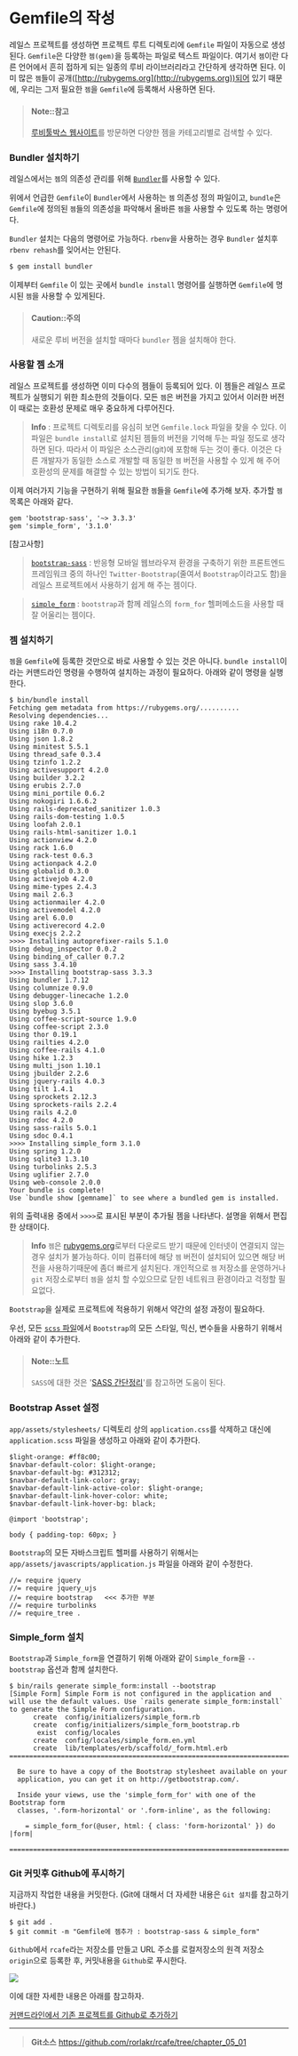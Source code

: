 # Gemfile의 작성

레일스 프로젝트를 생성하면 프로젝트 루트 디렉토리에 `Gemfile` 파일이 자동으로 생성된다. `Gemfile`은 다양한 `젬(gem)`을 등록하는 파일로 텍스트 파일이다. 여기서 `젬`이란 다른 언어에서 흔히 접하게 되는 일종의 루비 라이브러리라고 간단하게 생각하면 된다. 이미 많은 `젬`들이 공개([http://rubygems.org](http://rubygems.org))되어 있기 때문에, 우리는 그저 필요한 `젬`을 `Gemfile`에 등록해서 사용하면 된다.

> #### Note::참고 
> 
> [루비툴박스 웹사이트](https://www.ruby-toolbox.com/)를 방문하면 다양한 젬을 카테고리별로 검색할 수 있다.  

### Bundler 설치하기

레일스에서는 `젬`의 의존성 관리를 위해 [`Bundler`](http://bundler.io/)를 사용할 수 있다.

위에서 언급한 `Gemfile`이 `Bundler`에서 사용하는 `젬` 의존성 정의 파일이고, `bundle`은 `Gemfile`에 정의된 `젬`들의 의존성을 파악해서 올바른 `젬`을 사용할 수 있도록 하는 명령어다.

`Bundler` 설치는 다음의 명령어로 가능하다. `rbenv`을 사용하는 경우 `Bundler` 설치후 `rbenv rehash`를 잊어서는 안된다.

```bash
$ gem install bundler
```

이제부터 `Gemfile` 이 있는 곳에서 `bundle install` 명령어를 실행하면 `Gemfile`에 명시된 `젬`을 사용할 수 있게된다.

> #### Caution::주의
> 
> 새로운 루비 버전을 설치할 때마다 `bundler` 젬을 설치해야 한다.

### 사용할 젬 소개

레일스 프로젝트를 생성하면 이미 다수의 젬들이 등록되어 있다. 이 젬들은 레일스 프로젝트가 실행되기 위한 최소한의 것들이다. 모든 `젬`은 버전을 가지고 있어서 이러한 버전이 때로는 호환성 문제로 매우 중요하게 다루어진다. 

> **Info** : 프로젝트 디렉토리를 유심히 보면 `Gemfile.lock` 파일을 찾을 수 있다. 이 파일은 `bundle install`로 설치된 젬들의 버전을 기억해 두는 파일 정도로 생각하면 된다. 따라서 이 파일은 소스관리(git)에 포함해 두는 것이 좋다. 이것은 다른 개발자가 동일한 소스로 개발할 때 동일한 `젬` 버전을 사용할 수 있게 해 주어 호환성의 문제를 해결할 수 있는 방법이 되기도 한다.

이제 여러가지 기능을 구현하기 위해 필요한 `젬`들을 `Gemfile`에 추가해 보자. 추가할 `젬` 목록은 아래와 같다.

```
gem 'bootstrap-sass', '~> 3.3.3'
gem 'simple_form', '3.1.0'
```

[참고사항]
>[`bootstrap-sass`](https://github.com/twbs/bootstrap-sass) : 반응형 모바일 웹브라우져 환경을 구축하기 위한 프론트엔드 프레임워크 중의 하나인 `Twitter-Bootstrap`(줄여서 `Bootstrap`이라고도 함)을 레일스 프로젝트에서 사용하기 쉽게 해 주는 젬이다.

>[`simple_form`](https://github.com/plataformatec/simple_form) : `bootstrap`과 함께 레일스의 `form_for` 헬퍼메소드을 사용할 때 잘 어울리는 젬이다.


### 젬 설치하기

`젬`을 `Gemfile`에 등록한 것만으로 바로 사용할 수 있는 것은 아니다. `bundle install`이라는 커맨드라인 명령을 수행하여 설치하는 과정이 필요하다. 아래와 같이 명령을 실행한다.

```
$ bin/bundle install
Fetching gem metadata from https://rubygems.org/..........
Resolving dependencies...
Using rake 10.4.2
Using i18n 0.7.0
Using json 1.8.2
Using minitest 5.5.1
Using thread_safe 0.3.4
Using tzinfo 1.2.2
Using activesupport 4.2.0
Using builder 3.2.2
Using erubis 2.7.0
Using mini_portile 0.6.2
Using nokogiri 1.6.6.2
Using rails-deprecated_sanitizer 1.0.3
Using rails-dom-testing 1.0.5
Using loofah 2.0.1
Using rails-html-sanitizer 1.0.1
Using actionview 4.2.0
Using rack 1.6.0
Using rack-test 0.6.3
Using actionpack 4.2.0
Using globalid 0.3.0
Using activejob 4.2.0
Using mime-types 2.4.3
Using mail 2.6.3
Using actionmailer 4.2.0
Using activemodel 4.2.0
Using arel 6.0.0
Using activerecord 4.2.0
Using execjs 2.2.2
>>>> Installing autoprefixer-rails 5.1.0
Using debug_inspector 0.0.2
Using binding_of_caller 0.7.2
Using sass 3.4.10
>>>> Installing bootstrap-sass 3.3.3
Using bundler 1.7.12
Using columnize 0.9.0
Using debugger-linecache 1.2.0
Using slop 3.6.0
Using byebug 3.5.1
Using coffee-script-source 1.9.0
Using coffee-script 2.3.0
Using thor 0.19.1
Using railties 4.2.0
Using coffee-rails 4.1.0
Using hike 1.2.3
Using multi_json 1.10.1
Using jbuilder 2.2.6
Using jquery-rails 4.0.3
Using tilt 1.4.1
Using sprockets 2.12.3
Using sprockets-rails 2.2.4
Using rails 4.2.0
Using rdoc 4.2.0
Using sass-rails 5.0.1
Using sdoc 0.4.1
>>>> Installing simple_form 3.1.0
Using spring 1.2.0
Using sqlite3 1.3.10
Using turbolinks 2.5.3
Using uglifier 2.7.0
Using web-console 2.0.0
Your bundle is complete!
Use `bundle show [gemname]` to see where a bundled gem is installed.
```

위의 출력내용 중에서 `>>>>`로 표시된 부분이 추가될 젬을 나타낸다. 설명을 위해서 편집한 상태이다. 

> **Info** `젬`은 [rubygems.org](http://rubygems.org/)로부터 다운로드 받기 때문에 인터넷이 연결되지 않는경우 설치가 불가능하다. 이미 컴퓨터에 해당 `젬` 버전이 설치되어 있으면 해당 버전을 사용하기때문에 좀더 빠르게 설치된다. 개인적으로 `젬` 저장소를 운영하거나 `git` 저장소로부터 `젬`을 설치 할 수있으므로 닫힌 네트워크 환경이라고 걱정할 필요없다.

`Bootstrap`을 실제로 프로젝트에 적용하기 위해서 약간의 설정 과정이 필요하다.

우선, 모든 [`scss` 파일](http://stackoverflow.com/a/5654471/1217633)에서 `Bootstrap`의 모든 스타일, 믹신, 변수들을 사용하기 위해서 아래와 같이 추가한다.

> #### Note::노트
> 
> `SASS`에 대한 것은 '[SASS 간단정리](http://soooprmx.com/wp/archives/5059)'를 참고하면 도움이 된다. 

### Bootstrap Asset 설정

`app/assets/stylesheets/` 디렉토리 상의 `application.css`를 삭제하고 대신에 `application.scss` 파일을 생성하고 아래와 같이 추가한다.

```
$light-orange: #ff8c00;
$navbar-default-color: $light-orange;
$navbar-default-bg: #312312;
$navbar-default-link-color: gray;
$navbar-default-link-active-color: $light-orange;
$navbar-default-link-hover-color: white;
$navbar-default-link-hover-bg: black;

@import 'bootstrap';

body { padding-top: 60px; }
```

`Bootstrap`의 모든 자바스크립트 헬퍼를 사용하기 위해서는 `app/assets/javascripts/application.js` 파일을 아래와 같이 수정한다. 

```
//= require jquery
//= require jquery_ujs
//= require bootstrap   <<< 추가한 부분 
//= require turbolinks
//= require_tree .
```

### Simple_form 설치

`Bootstrap`과 `Simple_form`을 연결하기 위해 아래와 같이 `Simple_form`을 `--bootstrap` 옵션과 함께 설치한다.

```
$ bin/rails generate simple_form:install --bootstrap
[Simple Form] Simple Form is not configured in the application and will use the default values. Use `rails generate simple_form:install` to generate the Simple Form configuration.
      create  config/initializers/simple_form.rb
      create  config/initializers/simple_form_bootstrap.rb
       exist  config/locales
      create  config/locales/simple_form.en.yml
      create  lib/templates/erb/scaffold/_form.html.erb
===============================================================================

  Be sure to have a copy of the Bootstrap stylesheet available on your
  application, you can get it on http://getbootstrap.com/.

  Inside your views, use the 'simple_form_for' with one of the Bootstrap form
  classes, '.form-horizontal' or '.form-inline', as the following:

    = simple_form_for(@user, html: { class: 'form-horizontal' }) do |form|

===============================================================================
```

### Git 커밋후 Github에 푸시하기

지금까지 작업한 내용을 커밋한다. (Git에 대해서 더 자세한 내용은 `Git 설치`를 참고하기 바란다.)

```
$ git add .
$ git commit -m "Gemfile에 젬추가 : bootstrap-sass & simple_form"
```

`Github`에서 `rcafe`라는 저장소를 만들고 URL 주소를 로컬저장소의 원격 저장소 `origin`으로 등록한 후, 커밋내용을 `Github`로 푸시한다.

![](http://i1373.photobucket.com/albums/ag392/rorlab/Photobucket%20Desktop%20-%20RORLAB/rcafe/2015-01-30_18-29-24_zps5db315d4.png)

이에 대한 자세한 내용은 아래를 참고하자.

[커맨드라인에서 기존 프로젝트를 Github로 추가하기](https://help.github.com/articles/adding-an-existing-project-to-github-using-the-command-line)



---
> **Git소스** https://github.com/rorlakr/rcafe/tree/chapter_05_01




